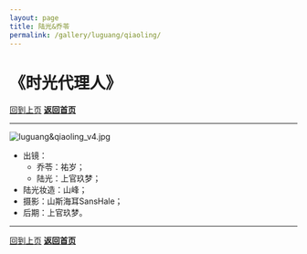 ```yaml
---
layout: page
title: 陆光&乔苓
permalink: /gallery/luguang/qiaoling/
---
```


# 《时光代理人》

[回到上页](../)
[**返回首页**](https://www.jumern.com/)

---

![luguang&qiaoling_v4.jpg](https://image.jumern.com/cosplay/luguang&qiaoling_v4.jpg)

- 出镜：
    - 乔苓：祐岁；
    - 陆光：上官玖梦；
- 陆光妆造：山峰；
- 摄影：山斯海耳SansHale；
- 后期：上官玖梦。

---

[回到上页](../)
[**返回首页**](https://www.jumern.com/)